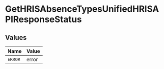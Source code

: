 # GetHRISAbsenceTypesUnifiedHRISAPIResponseStatus


## Values

| Name    | Value   |
| ------- | ------- |
| `ERROR` | error   |